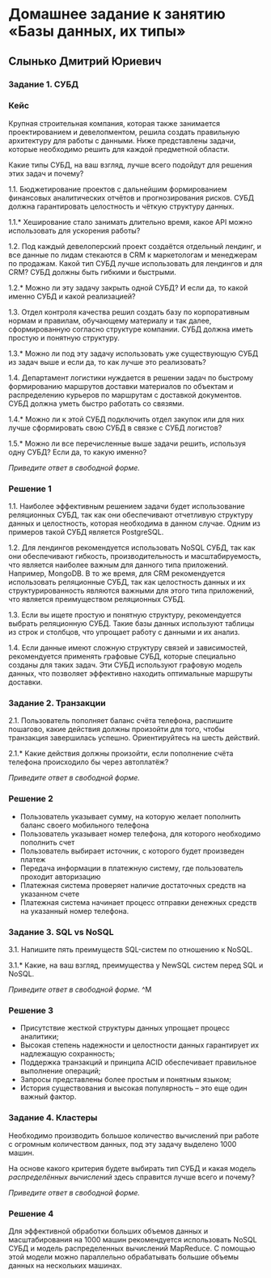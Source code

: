 # Домашнее задание к занятию «Базы данных, их типы»
## Слынько Дмитрий Юриевич

### Задание 1. СУБД

### Кейс
Крупная строительная компания, которая также занимается проектированием и девелопментом, решила создать 
правильную архитектуру для работы с данными. Ниже представлены задачи, которые необходимо решить для
каждой предметной области. 

Какие типы СУБД, на ваш взгляд, лучше всего подойдут для решения этих задач и почему? 
 
1.1. Бюджетирование проектов с дальнейшим формированием финансовых аналитических отчётов и прогнозирования рисков.
СУБД должна гарантировать целостность и чёткую структуру данных.

1.1.* Хеширование стало занимать длительно время, какое API можно использовать для ускорения работы? 

1.2. Под каждый девелоперский проект создаётся отдельный лендинг, и все данные по лидам стекаются в CRM к 
маркетологам и менеджерам по продажам. Какой тип СУБД лучше использовать для лендингов и для CRM? 
СУБД должны быть гибкими и быстрыми.

1.2.* Можно ли эту задачу закрыть одной СУБД? И если да, то какой именно СУБД и какой реализацией?

1.3. Отдел контроля качества решил создать базу по корпоративным нормам и правилам, обучающему материалу 
и так далее, сформированную согласно структуре компании. СУБД должна иметь простую и понятную структуру.

1.3.* Можно ли под эту задачу использовать уже существующую СУБД из задач выше и если да, то как лучше это 
реализовать?

1.4. Департамент логистики нуждается в решении задач по быстрому формированию маршрутов доставки материалов 
по объектам и распределению курьеров по маршрутам с доставкой документов. СУБД должна уметь быстро работать
со связями.

1.4.* Можно ли к этой СУБД подключить отдел закупок или для них лучше сформировать свою СУБД в связке с СУБД 
логистов?

1.5.* Можно ли все перечисленные выше задачи решить, используя одну СУБД? Если да, то какую именно?

*Приведите ответ в свободной форме.*

### Решение 1

1.1. Наиболее эффективным решением задачи будет использование реляционных СУБД, так как они обеспечивают отчетливую структуру данных и целостность, которая необходима в данном случае. Одним из примеров такой СУБД является PostgreSQL.

1.2. Для лендингов рекомендуется использовать NoSQL СУБД, так как они обеспечивают гибкость, производительность и масштабируемость, что является наиболее важным для данного типа приложений. Например, MongoDB. В то же время, для CRM рекомендуется использовать реляционные СУБД, так как целостность данных и их структурированность являются важными для этого типа приложений, что является преимуществом реляционных СУБД.

1.3. Если вы ищете простую и понятную структуру, рекомендуется выбрать реляционную СУБД. Такие базы данных используют таблицы из строк и столбцов, что упрощает работу с данными и их анализ.

1.4. Если данные имеют сложную структуру связей и зависимостей, рекомендуется применять графовые СУБД, которые специально созданы для таких задач. Эти СУБД используют графовую модель данных, что позволяет эффективно находить оптимальные маршруты доставки.

### Задание 2. Транзакции

2.1. Пользователь пополняет баланс счёта телефона, распишите пошагово, какие действия должны произойти для того, чтобы 
транзакция завершилась успешно. Ориентируйтесь на шесть действий.

2.1.* Какие действия должны произойти, если пополнение счёта телефона происходило бы через автоплатёж?

*Приведите ответ в свободной форме.*

### Решение 2

- Пользователь указывает сумму, на которую желает пополнить баланс своего мобильного телефона
- Пользователь указывает номер телефона, для которого необходимо пополнить счет
- Пользователь выбирает источник, с которого будет произведен платеж
- Передача информации в платежную систему, где пользователь проходит авторизацию
- Платежная система проверяет наличие достаточных средств на указанном счете
- Платежная система начинает процесс отправки денежных средств на указанный номер телефона.

### Задание 3. SQL vs NoSQL

3.1. Напишите пять преимуществ SQL-систем по отношению к NoSQL. 

3.1.* Какие, на ваш взгляд, преимущества у NewSQL систем перед SQL и NoSQL.

*Приведите ответ в свободной форме.*
^M
### Решение 3

- Присутствие жесткой структуры данных упрощает процесс аналитики;
- Высокая степень надежности и целостности данных гарантирует их надлежащую сохранность;
- Поддержка транзакций и принципа ACID обеспечивает правильное выполнение операций;
- Запросы представлены более простым и понятным языком;
- История существования и высокая популярность – это еще один важный фактор.

### Задание 4. Кластеры

Необходимо производить большое количество вычислений при работе с огромным количеством данных, под эту задачу 
выделено 1000 машин. 

На основе какого критерия будете выбирать тип СУБД и какая модель *распределённых вычислений* 
здесь справится лучше всего и почему?

*Приведите ответ в свободной форме.*

### Решение 4

Для эффективной обработки больших объемов данных и масштабирования на 1000 машин рекомендуется использовать NoSQL СУБД и модель распределенных вычислений MapReduce. С помощью этой модели можно параллельно обрабатывать большие объемы данных на нескольких машинах.

